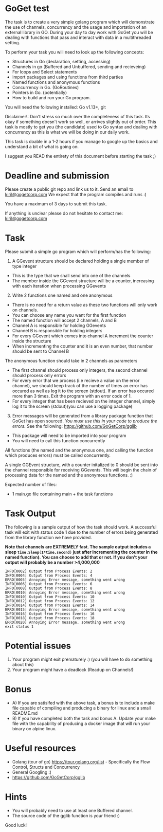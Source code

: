 # GoGet test

The task is to create a very simple golang program which will demonstrate the use of channels, concurrency and the usage and importation of an external library in GO.
During your day to day work with GoGet you will be dealing with functions that pass and interact with data in a multithreaded setting.

To perform your task you will need to look up the following concepts:
* Structures in Go (declaration, setting, accessing)
* Channels in go (Buffered and Unbuffered, sending and recieveing)
* For loops and Select statements
* Import packages and using functions from third parties
* Named functions and anonymous functions 
* Concurrency in Go. (GoRoutines)
* Pointers in Go. (potentially)
* How to build and run your Go program. 

You will need the following installed: Go v1.13+, git

Disclaimer!: Don't stress so much over the completeness of this task. Its okay if something doesn't work so well, or arrives slightly out of order. This task is mostly to get you (the candidate) used to Go syntax and dealing with 
concurrency as this is what we will be doing in our daily work. 

This task is doable in a 1-2 hours if you manage to google up the basics and understand a bit of what is going on.

I suggest you READ the entirety of this document before starting the task ;)

# Deadline and submission

Please create a public git repo and link us to it. Send an email to kiril@gogetcorp.com
We expect that the program compiles and runs :)

You have a maximum of 3 days to submit this task.

If anything is unclear please do not hesitate to contact me: kiril@gogetcorp.com

# Task

Please submit a simple go program which will perform/has the following:

1. A GGevent structure should be declared holding a single member of type integer
* This is the type that we shall send into one of the channels
* The member inside the GGevent structure will be a counter, increasing with each iteration when processing GGevents

2. Write 2 functions one named and one anonymous
* There is no need for a return value as these two functions will only work on channels.
* You can choose any name you want for the first function
* The named function will accept 2 channels, A and B
* Channel A is responsible for holding GGevents
* Channel B is responsible for holding integers
* For every GGevent which comes into channel A increment the counter inside the structure
* When incrementing the counter and it is an even number, that number should be sent to Channel B

The anonymous function should take in 2 channels as parameters
* The first channel should process only integers, the second channel should process only errors
* For every error that we process (i.e recieve a value on the error channel), we should keep track of the number of times an error has occured as well as log it to the screen (stdout). If an error has occured more than 3 times. Exit the program with an error code of 1. 
* For every integer that has been recieved on the integer channel, simply log it to the screen (stdout)(you can use a logging package)

3. Error messages will be generated from a library package function that GoGet has open sourced. 
*You must use this in your code to produce the errors.*
See the following: https://github.com/GoGetCorp/gglib
* This package will need to be imported into your program
* You will need to call this function concurrently

All functions (the named and the anonymous one, and calling the function which produces errors) must be called concurrently.

A single GGEvent structure, with a counter initalized to 0 should be sent into the channel responsible for receiving GGevents. This will begin the chain of processing data for the named and the anonymous functions. :)

Expected number of files:
* 1 main.go file containing main + the task functions

# Task Output

The following is a sample output of how the task should work.
A successful task will exit with status code 1 due to the number of errors being generated from the library function we have provided.  

**Note that channels are EXTREMELY fast. The sample output includes a sleep `time.Sleep(1*time.second)` just after incrementing the counter in the named function). You can choose to add that or not. If you don't your output will probably be a number >4,000,000**

```Sample output
INFO[0002] Output from Process Events: 2                
INFO[0004] Output from Process Events: 4                
ERRO[0005] Annoying Error message, something went wrong 
INFO[0006] Output from Process Events: 6                
INFO[0008] Output from Process Events: 8                
ERRO[0010] Annoying Error message, something went wrong 
INFO[0010] Output from Process Events: 10               
INFO[0012] Output from Process Events: 12               
INFO[0014] Output from Process Events: 14               
ERRO[0015] Annoying Error message, something went wrong 
INFO[0016] Output from Process Events: 16               
INFO[0018] Output from Process Events: 18               
ERRO[0020] Annoying Error message, something went wrong 
exit status 1
```
# Potential issues
1. Your program might exit prematurely :) (you will have to do something about this)
2. Your program might have a deadlock (Readup on Channels!)

# Bonus
* A) If you are satisifed with the above task, a bonus is to include a make file capable of compiling and producing a binary for linux and a small README.md 
* B) If you have completed both the task and bonus A. Update your make file with the capability of producing a docker image that will run your binary on alpine linux.


# Useful resources
* Golang (tour of go) https://tour.golang.org/list  - Specifically the Flow Control, Structs and Concurrency
* General Googling :)
* https://github.com/GoGetCorp/gglib

# Hints
* You will probably need to use at least one Buffered channel.
* The source code of the gglib function is your friend :)

Good luck!
